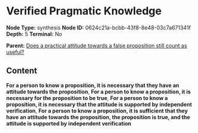 # Verified Pragmatic Knowledge

**Node Type:** synthesis
**Node ID:** 0624c21a-bcbb-43f8-8e48-03c7a671341f
**Depth:** 5
**Terminal:** No

**Parent:** [Does a practical attitude towards a false proposition still count as useful?](does-a-practical-attitude-towards-a-false-proposition-still-count-as-useful-antithesis-0b063fcb-597e-4823-b77e-666c664c8464.md)

## Content

**For a person to know a proposition, it is necessary that they have an attitude towards the proposition**, **For a person to know a proposition, it is necessary for the proposition to be true**, **For a person to know a proposition, it is necessary that the attitude is supported by independent verification**, **For a person to know a proposition, it is sufficient that they have an attitude towards the proposition, the proposition is true, and the attitude is supported by independent verification**
